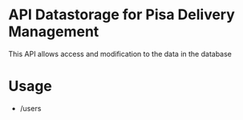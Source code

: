 # API Datastorage for Pisa Delivery Management
This API allows access and modification to the data in the database

# Usage

* /users 
